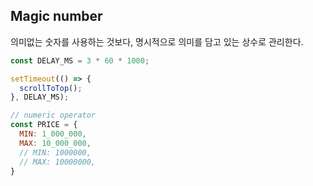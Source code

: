 ## Magic number

의미없는 숫자를 사용하는 것보다, 명시적으로 의미를 담고 있는 상수로 관리한다.

```javascript
const DELAY_MS = 3 * 60 * 1000;

setTimeout(() => {
  scrollToTop();
}, DELAY_MS);

// numeric operator
const PRICE = {
  MIN: 1_000_000,
  MAX: 10_000_000,
  // MIN: 1000000,
  // MAX: 10000000,
}
```